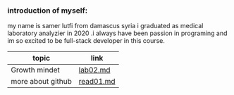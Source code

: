 ### introduction of myself:
my name is samer lutfi from damascus syria i graduated as medical laboratory analyzier in 2020 .i always have been passion in programing and im so excited to be full-stack developer in this course.

| topic         |  link                                                                   |
| ------        | ------                                                                  |
| Growth mindet | [lab02.md](https://samerlutfi.github.io/reading-notes/lab02)            |
| more about github|[read01.md](https://samerlutfi.github.io/reading-notes/read01)        |


